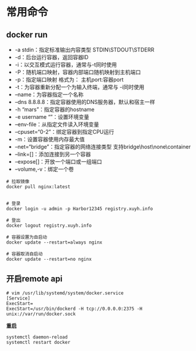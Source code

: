 # 常用命令


## docker run
* -a stdin：指定标准输出内容类型 STDIN\STDOUT\STDERR
* -d：后台运行容器，返回容器ID
* -i：以交互模式运行容器，通常与-t同时使用
* -P：随机端口映射，容器内部端口随机映射到主机端口
* -p：指定端口映射 格式为： 主机port:容器port
* -t：为容器重新分配一个为输入终端，通常与 -i同时使用
* –name：为容器指定一个名称
* –dns 8.8.8.8：指定容器使用的DNS服务器，默认和宿主一样
* -h “mars”：指定容器的hostname
* -e username “”：设置环境变量
* –env-file：从指定文件读入环境变量
* –cpuset=“0-2”：绑定容器到指定CPU运行
* -m：设置容器使用内存最大值
* –net=“bridge”：指定容器的网络连接类型 支持bridge\host\none\container
* –link=[]：添加连接到另一个容器
* –expose[]：开放一个端口或一组端口
* –volume,-v：绑定一个卷

```shell
# 拉取镜像
docker pull nginx:latest


# 登录
docker login -u admin -p Harbor12345 registry.xuyh.info

# 登出
docker logout registry.xuyh.info

# 容器设置为自启动
docker update --restart=always nginx

# 容器取消自启动
docker update --restart=no nginx
```


## 开启remote api

```shell
# vim /usr/lib/systemd/system/docker.service
[Service]
ExecStart=
ExecStart=/usr/bin/dockerd -H tcp://0.0.0.0:2375 -H unix://var/run/docker.sock
```

**重启**
```shell
systemctl daemon-reload
systemctl restart docker
```